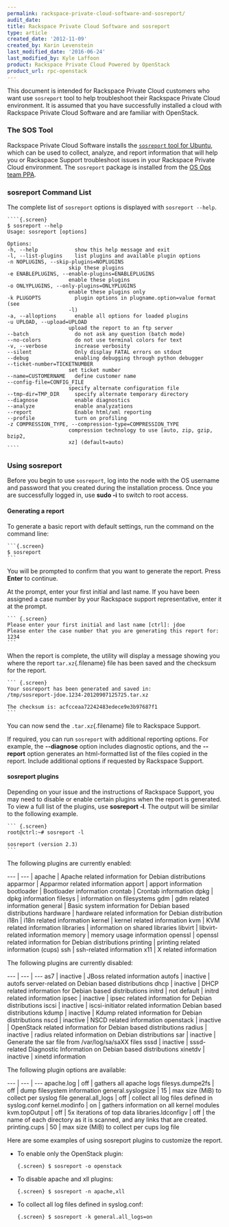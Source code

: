 ```yaml
---
permalink: rackspace-private-cloud-software-and-sosreport/
audit_date:
title: Rackspace Private Cloud Software and sosreport
type: article
created_date: '2012-11-09'
created_by: Karin Levenstein
last_modified_date: '2016-06-24'
last_modified_by: Kyle Laffoon
product: Rackspace Private Cloud Powered by OpenStack
product_url: rpc-openstack
---
```


This document is intended for Rackspace Private Cloud customers who want
use `sosreport` tool to help troubleshoot their Rackspace Private Cloud
environment. It is assumed that you have successfully installed a cloud
with Rackspace Private Cloud Software and are familiar with OpenStack.

### The SOS Tool

Rackspace Private Cloud Software installs the [`sosreport` tool for
Ubuntu](https://github.com/sosreport/sosreport), which can be used to
collect, analyze, and report information that will help you or Rackspace
Support troubleshoot issues in your Rackspace Private Cloud environment.
The `sosreport` package is installed from the [OS Ops team
PPA](https://launchpad.net/~osops-packaging/+archive/ppa).

### sosreport Command List

The complete list of `sosreport` options is displayed with
`sosreport --help`.

    ````{.screen}
    $ sosreport --help
    Usage: sosreport [options]

    Options:
    -h, --help            show this help message and exit
    -l, --list-plugins    list plugins and available plugin options
    -n NOPLUGINS, --skip-plugins=NOPLUGINS
                        skip these plugins
    -e ENABLEPLUGINS, --enable-plugins=ENABLEPLUGINS
                        enable these plugins
    -o ONLYPLUGINS, --only-plugins=ONLYPLUGINS
                        enable these plugins only
    -k PLUGOPTS           plugin options in plugname.option=value format (see
                        -l)
    -a, --alloptions      enable all options for loaded plugins
    -u UPLOAD, --upload=UPLOAD
                        upload the report to an ftp server
    --batch               do not ask any question (batch mode)
    --no-colors           do not use terminal colors for text
    -v, --verbose         increase verbosity
    --silent              Only display FATAL errors on stdout
    --debug               enabling debugging through python debugger
    --ticket-number=TICKETNUMBER
                        set ticket number
    --name=CUSTOMERNAME   define customer name
    --config-file=CONFIG_FILE
                        specify alternate configuration file
    --tmp-dir=TMP_DIR     specify alternate temporary directory
    --diagnose            enable diagnostics
    --analyze             enable analyzations
    --report              Enable html/xml reporting
    --profile             turn on profiling
    -z COMPRESSION_TYPE, --compression-type=COMPRESSION_TYPE
                        compression technology to use [auto, zip, gzip, bzip2,
                        xz] (default=auto)
    ````

### Using sosreport

Before you begin to use `sosreport`, log into the node with the OS
username and password that you created during the installation process.
Once you are successfully logged in, use <span class="command">**sudo
-i**</span> to switch to root access.

#### Generating a report

To generate a basic report with default settings, run the command on the
command line:

    ```{.screen}
    $ sosreport
    ```

You will be prompted to confirm that you want to generate the report.
Press **Enter** to continue.

At the prompt, enter your first initial and last name. If you have been
assigned a case number by your Rackspace support representative, enter
it at the prompt.

    ``` {.screen}
    Please enter your first initial and last name [ctrl]: jdoe
    Please enter the case number that you are generating this report for: 1234
    ```

When the report is complete, the utility will display a message showing
you where the report `tar.xz`{.filename} file has been saved and the
checksum for the report.

    ``` {.screen}
    Your sosreport has been generated and saved in:
    /tmp/sosreport-jdoe.1234-20120907125725.tar.xz

    The checksum is: acfcceaa72242483edece9e3b97687f1
    ```

You can now send the `.tar.xz`{.filename} file to Rackspace Support.

If required, you can run `sosreport` with additional reporting options.
For example, the **--diagnose** option
includes diagnostic options, and the **--report** option generates an html-formatted
list of the files copied in the report. Include additional options if
requested by Rackspace Support.

#### sosreport plugins

Depending on your issue and the instructions of Rackspace Support, you
may need to disable or enable certain plugins when the report is
generated. To view a full list of the plugins, use **sosreport -l**. The output will be similar to
the following example.

    ``` {.screen}
    root@ctrl:~# sosreport -l

    sosreport (version 2.3)
    ```
The following plugins are currently enabled:

--- | --- |
 apache | Apache related information for Debian distributions
 apparmor | Apparmor related information
 apport | apport information
 bootloader | Bootloader information
 crontab | Crontab information
 dpkg | dpkg information
 filesys | information on filesystems
 gdm | gdm related information
 general | Basic system information for Debian based distributions
 hardware | hardware related information for Debian distribution
 i18n | i18n related information
 kernel | kernel related information
 kvm | KVM related information
 libraries | information on shared libraries
 libvirt | libvirt-related information
 memory | memory usage information
 openssl | openssl related information for Debian distributions
 printing | printing related information (cups)
 ssh | ssh-related information
 x11 | X related information

The following plugins are currently disabled:

--- | --- | ---
 as7 | inactive | JBoss related information
 autofs | inactive | autofs server-related on Debian based distributions
 dhcp | inactive | DHCP related information for Debian based distributions
 initrd  | not default | initrd related information
 ipsec | inactive | ipsec related information for Debian distributions
 iscsi | inactive | iscsi-initiator related information Debian based distributions
 kdump | inactive | Kdump related information for Debian distributions
 nscd | inactive | NSCD related information
 openstack | inactive | OpenStack related information for Debian based distributions
 radius | inactive | radius related information on Debian distributions
 sar | inactive | Generate the sar file from /var/log/sa/saXX files
 sssd | inactive | sssd-related Diagnostic Information on Debian based distributions
 xinetdv | inactive | xinetd information

The following plugin options are available:

--- | --- | ---
 apache.log | off | gathers all apache logs
 filesys.dumpe2fs | off | dump filesystem information
 general.syslogsize | 15 | max size (MiB) to collect per syslog file
 general.all_logs | off | collect all log files defined in syslog.conf
 kernel.modinfo | on | gathers information on all kernel modules
 kvm.topOutput | off | 5x iterations of top data
 libraries.ldconfigv | off | the name of each directory as it is scanned, and any links that are created.
 printing.cups | 50 | max size (MiB) to collect per cups log file


Here are some examples of using sosreport plugins to customize the
report.

-   To enable only the OpenStack plugin:

    `` {.screen}
    $ sosreport -o openstack
    ``

-   To disable apache and xll plugins:

    `` {.screen}
    $ sosreport -n apache,xll
    ``

-   To collect all log files defined in syslog.conf:

    `` {.screen}
    $ sosreport -k general.all_logs=on
    ``
